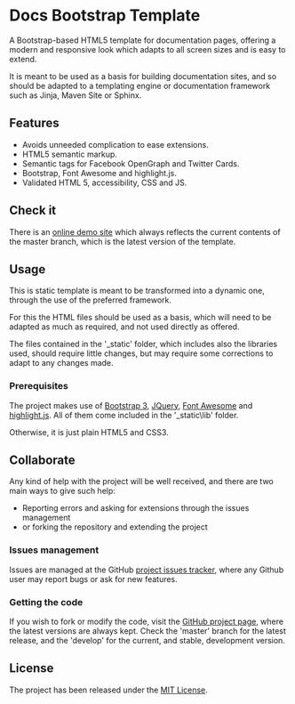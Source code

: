 # Docs Bootstrap Template

A Bootstrap-based HTML5 template for documentation pages, offering a modern and responsive look which adapts to all screen sizes and is easy to extend.

It is meant to be used as a basis for building documentation sites, and so should be adapted to a templating engine or documentation framework such as Jinja, Maven Site or Sphinx.

## Features

- Avoids unneeded complication to ease extensions.
- HTML5 semantic markup.
- Semantic tags for Facebook OpenGraph and Twitter Cards.
- Bootstrap, Font Awesome and highlight.js.
- Validated HTML 5, accessibility, CSS and JS.

## Check it

There is an [online demo site][demo-site] which always reflects the current contents of the master branch, which is the latest version of the template.

## Usage

This is static template is meant to be transformed into a dynamic one, through the use of the preferred framework.
 
For this the HTML files should be used as a basis, which will need to be adapted as much as required, and not used directly as offered.

The files contained in the '\_static' folder, which includes also the libraries used, should require little changes, but may require some corrections to adapt to any changes made.

### Prerequisites

The project makes use of [Bootstrap 3][bootstrap], [JQuery][jquery], [Font Awesome][font-awesome] and [highlight.js][highlightjs]. All of them come included in the '\_static\lib' folder.

Otherwise, it is just plain HTML5 and CSS3.

## Collaborate

Any kind of help with the project will be well received, and there are two main ways to give such help:

- Reporting errors and asking for extensions through the issues management
- or forking the repository and extending the project

### Issues management

Issues are managed at the GitHub [project issues tracker][issues], where any Github user may report bugs or ask for new features.

### Getting the code

If you wish to fork or modify the code, visit the [GitHub project page][scm], where the latest versions are always kept. Check the 'master' branch for the latest release, and the 'develop' for the current, and stable, development version.

## License

The project has been released under the [MIT License][license].

[bootstrap]: http://getbootstrap.com/
[demo-site]: http://www.wandrell.com/docs-bootstrap-template/
[font-awesome]: http://fortawesome.github.io/Font-Awesome/
[highlightjs]: https://highlightjs.org/
[issues]: https://github.com/Bernardo-MG/docs-bootstrap-template/issues
[jquery]: https://jquery.com/
[license]: http://www.opensource.org/licenses/mit-license.php
[scm]: http://github.com/Bernardo-MG/docs-bootstrap-template
